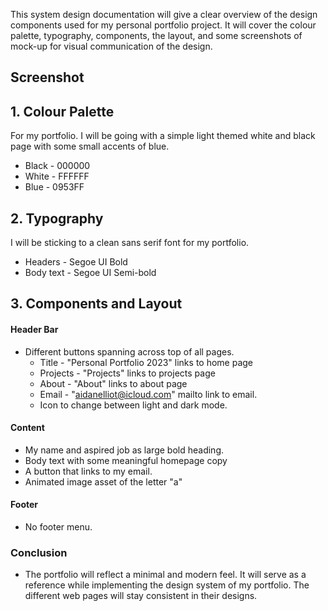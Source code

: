 This system design documentation will give a clear overview of the design components used for my personal portfolio project. It will cover the colour palette, typography, components, the layout, and some screenshots of mock-up for visual communication of the design.

## Screenshot

## 1. Colour Palette
For my portfolio. I will be going with a simple light themed white and black page with some small accents of blue. 
- Black - 000000
- White - FFFFFF
- Blue - 0953FF

## 2. Typography
I will be sticking to a clean sans serif font for my portfolio.
- Headers - Segoe UI Bold
- Body text - Segoe UI Semi-bold

## 3. Components and Layout
#### Header Bar
- Different buttons spanning across top of all pages.
	- Title - "Personal Portfolio 2023" links to home page
	- Projects - "Projects" links to projects page
	- About - "About" links to about page
	- Email - "aidanelliot@icloud.com" mailto link to email.
	- Icon to change between light and dark mode.
#### Content
- My name and aspired job as large bold heading.
- Body text with some meaningful homepage copy
- A button that links to my email.
- Animated image asset of the letter "a"
#### Footer
- No footer menu.

### Conclusion
- The portfolio will reflect a minimal and modern feel. It will serve as a reference while implementing the design system of my portfolio. The different web pages will stay consistent in their designs.

